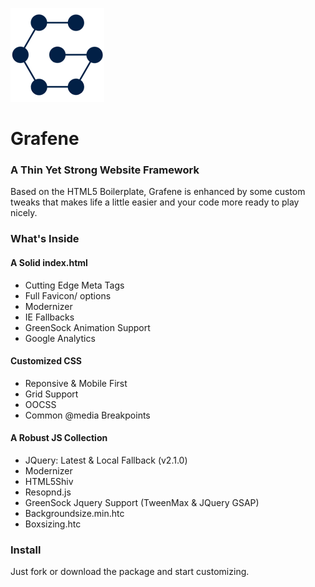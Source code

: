 ![](img/readme-grafene-logo-g.png "Grafene")
# Grafene

### A Thin Yet Strong Website Framework
Based on the HTML5 Boilerplate, Grafene is enhanced by some custom tweaks that makes life a little easier and your code more ready to play nicely.


### What's Inside
#### A Solid index.html
- Cutting Edge Meta Tags
- Full Favicon/ options
- Modernizer
- IE Fallbacks
- GreenSock Animation Support
- Google Analytics
 
#### Customized CSS
- Reponsive & Mobile First
- Grid Support
- OOCSS
- Common @media Breakpoints

#### A Robust JS Collection
- JQuery: Latest & Local Fallback (v2.1.0)
- Modernizer
- HTML5Shiv
- Resopnd.js
- GreenSock Jquery Support (TweenMax & JQuery GSAP)
- Backgroundsize.min.htc
- Boxsizing.htc

### Install
Just fork or download the package and start customizing.


